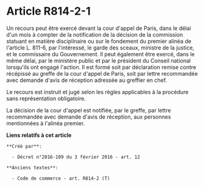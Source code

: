# Article R814-2-1

Un recours peut être exercé devant la cour d'appel de Paris, dans le délai d'un mois à compter de la notification de la
décision de la commission statuant en matière disciplinaire ou sur le fondement du premier alinéa de l'article L. 811-6, par
l'intéressé, le garde des sceaux, ministre de la justice, et le commissaire du Gouvernement. Il peut également être exercé,
dans le même délai, par le ministère public et par le président du Conseil national lorsqu'ils ont engagé l'action. Il est
formé soit par déclaration remise contre récépissé au greffe de la cour d'appel de Paris, soit par lettre recommandée avec
demande d'avis de réception adressée au greffier en chef. 

Le recours est instruit et jugé selon les règles applicables à la procédure sans représentation obligatoire. 

La décision de la cour d'appel est notifiée, par le greffe, par lettre recommandée avec demande d'avis de réception, aux
personnes mentionnées à l'alinéa premier.

**Liens relatifs à cet article**

	**Créé par**:

	  - Décret n°2016-109 du 3 février 2016 - art. 12

	**Anciens textes**:

	  - Code de commerce - art. R814-2 (T)
